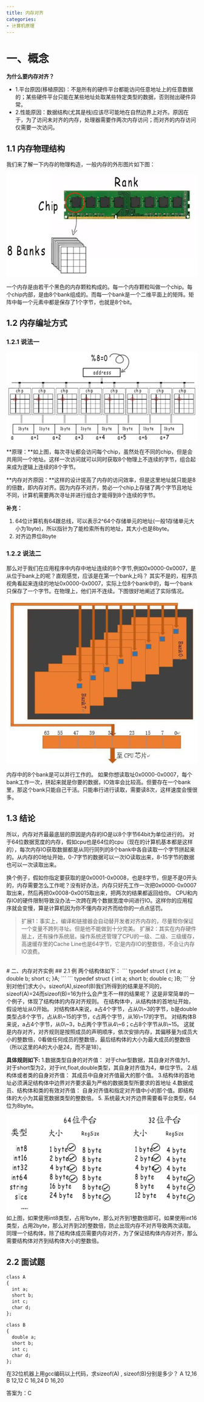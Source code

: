 ```yaml
---
title: 内存对齐
categories:
- 计算机原理
---
```

# 一、概念
**为什么要内存对齐？** 
- 1.平台原因(移植原因)：不是所有的硬件平台都能访问任意地址上的任意数据的；某些硬件平台只能在某些地址处取某些特定类型的数据，否则抛出硬件异常。 
- 2.性能原因：数据结构(尤其是栈)应该尽可能地在自然边界上对齐。原因在于，为了访问未对齐的内存，处理器需要作两次内存访问；而对齐的内存访问仅需要一次访问。
## 1.1 内存物理结构
我们来了解一下内存的物理构造，一般内存的外形图片如下图：

![image.png](内存对齐.assets\10db93fa3d1441f491e0b5ff55698659.png)

一个内存是由若干个黑色的内存颗粒构成的。每一个内存颗粒叫做一个chip。每个chip内部，是由8个bank组成的。而每一个bank是一个二维平面上的矩阵。矩阵中每一个元素中都是保存了1个字节，也就是8个bit。

## 1.2 内存编址方式
### 1.2.1 说法一
![image.png](内存对齐.assets\61da3319687a4e7a8ede996ad7ccb813.png)

**原理：**如上图，每次寻址都会访问每个chip，虽然处在不同的chip，但是会共用同一个地址。这样一次访问就可以同时获取8个物理上不连续的字节，组合起来成为逻辑上连续的8个字节。

**内存对齐原因：**这样的设计提高了内存的访问效率，但是这里地址就只能是8的倍数，即内存对齐。因为内存不对齐，势必一个chip上存储了两个字节且地址不同，计算机需要两次寻址并进行组合才能得到8个连续的字节。

**补充：**
1. 64位计算机有64跟总线，可以表示2^64个存储单元的地址(一般1存储单元大小为1byte)，所以指针为了能检索所有的地址，其大小也是8byte。
2. 对齐边界位8byte

### 1.2.2 说法二
那么对于我们在应用程序中内存中地址连续的8个字节,例如0x0000-0x0007，是从位于bank上的呢？直观感觉，应该是在第一个bank上吗？ 其实不是的，程序员视角看起来连续的地址0x0000-0x0007，实际上位8个bank中的，每一个bank只保存了一个字节。在物理上，他们并不连续。下图很好地阐述了实际情况。

![image.png](内存对齐.assets\36a712564167413ab43690053b91f686.png)

内存中的8个bank是可以并行工作的。 如果你想读取址0x0000-0x0007，每个bank工作一次，拼起来就是你要的数据，IO效率会比较高。但要存在一个bank里，那这个bank只能自己干活。只能串行进行读取，需要读8次，这样速度会慢很多。


## 1.3 结论
所以，内存对齐最最底层的原因是内存的IO是以8个字节64bit为单位进行的。 对于64位数据宽度的内存，假如cpu也是64位的cpu（现在的计算机基本都是这样的），每次内存IO获取数据都是从同行同列的8个bank中各自读取一个字节拼起来的。从内存的0地址开始，0-7字节的数据可以一次IO读取出来，8-15字节的数据也可以一次读取出来。

换个例子，假如你指定要获取的是0x0001-0x0008，也是8字节，但是不是0开头的，内存需要怎么工作呢？没有好办法，内存只好先工作一次把0x0000-0x0007取出来，然后再把0x0008-0x0015取出来，把两次的结果都返回给你。 CPU和内存IO的硬件限制导致没办法一次跨在两个数据宽度中间进行IO。这样你的应用程序就会变慢，算是计算机因为你不懂内存对齐而给你的一点点惩罚。

>扩展1：事实上，编译和链接器会自动替开发者对齐内存的，尽量帮你保证一个变量不跨列寻址。但是他不能做到十分完美。
扩展2：其实在内存硬件层上，还有操作系统层。操作系统还管理了CPU的一级、二级、三级缓存，高速缓存里的Cache Line也是64字节，它是内存IO的整数倍，不会让内存IO浪费。

<br>
# 二、内存对齐实例
## 2.1 例
两个结构体如下：
```
typedef struct {
    int a;
    double b;
    short c;
}A;
```
```
typedef struct {
    int a;
    short b;
    double c;
}B;
```
分别对他们求大小，sizeof(A),sizeof(B)我们所得到的结果是不同的， 
sizeof(A)=24而sizeof(B)=16为什么会产生不一样的结果呢？ 
这是非常简单的一个例子，体现了结构体的内存对齐规则。 
在结构体中，从结构体的首地址开始，假设地址从0开始。 
对结构体A来说，a占4个字节，占从0\~3的字节，b是double类型占8个字节，占从8\~15的字节，c占两个字节，从16\~17的字节。 
对结构体B来说，a占4个字节，从0\~3，b占两个字节从4\~6；c占8个字节从8\~15。 
这就是内存对齐，对齐规则是按照成员的声明顺序，依次安排内存，其偏移量为成员大小的整数倍，0看做任何成员的整数倍，最后结构体的大小为最大成员的整数倍（所以这里的A的大小是24，而不是18）。

**具体规则如下:**
1.数据类型自身的对齐值： 对于char型数据，其自身对齐值为1，对于short型为2，对于int,float,double类型，其自身对齐值为4，单位字节。
2.结构体或者类的自身对齐值： 其成员中自身对齐值最大的那个值。
3.结构体的首地址必须满足结构体中边界对齐要求最为严格的数据类型所要求的首地址 
4.数据成员、结构体和类的有效对齐值： 自身对齐值和指定对齐值中小的那个值。即结构体的大小为其最宽数据类型的整数倍。
5. 系统最大对齐边界需要看平台类型，64位为8byte。

![image.png](内存对齐.assets\1dfa9c0afcd644dea1d2137b24d9f8e5.png)
如上图，如果使用int8类型，占用1byte，那么对齐到1整数倍即可。如果使用int16类型，占用2byte，那么对齐到2的整数倍，防止出现内存不对齐导致两次读取。
同理一个结构体，除了结构体成员需要内存对齐，为了保证结构体内存对齐，那么需要结构体对齐到结构体大小的整数倍。


## 2.2 面试题
```
class A 
{
  int a;
  short b;
  int c;
  char d;
};
```
```
class B
{
  double a;
  short b;
  int c;
  char d;
};
```
在32位机器上用gcc编码以上代码，求sizeof(A) , sizeof(B)分别是多少？
A 12,16    B 12,12    C 16,24    D 16,20

答案为：C
